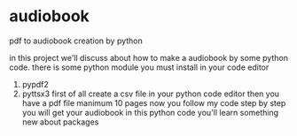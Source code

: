 # audiobook
pdf to audiobook creation by python


in this project we'll discuss about how to make a audiobook by some python code.
there is some python module you must install in your code editor
1. pypdf2
2. pyttsx3
first of all create a csv file in your python code editor
then you have a pdf file manimum 10 pages
now you follow my code step by step you will get your audiobook
in this python code you'll learn something new about packages
